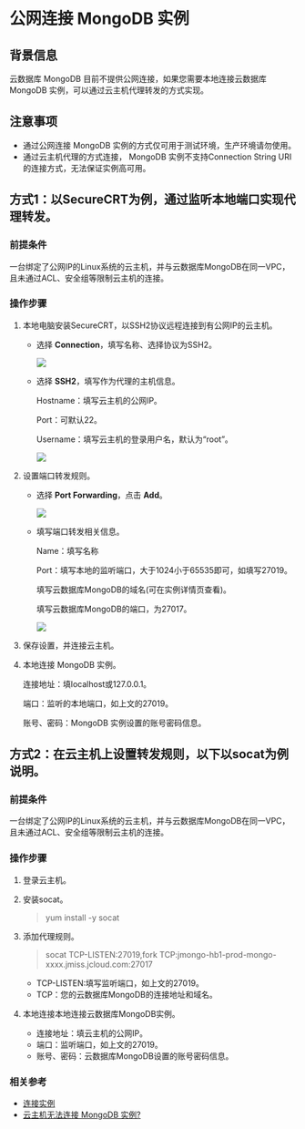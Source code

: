 # 公网连接 MongoDB 实例

## 背景信息
云数据库 MongoDB 目前不提供公网连接，如果您需要本地连接云数据库 MongoDB 实例，可以通过云主机代理转发的方式实现。

## 注意事项

- 通过公网连接 MongoDB 实例的方式仅可用于测试环境，生产环境请勿使用。
- 通过云主机代理的方式连接， MongoDB 实例不支持Connection String URI的连接方式，无法保证实例高可用。

	

## 方式1：以SecureCRT为例，通过监听本地端口实现代理转发。



### 前提条件

一台绑定了公网IP的Linux系统的云主机，并与云数据库MongoDB在同一VPC，且未通过ACL、安全组等限制云主机的连接。

### 操作步骤

1. 本地电脑安装SecureCRT，以SSH2协议远程连接到有公网IP的云主机。
   
   - 选择 **Connection**，填写名称、选择协议为SSH2。
  
      ![](https://github.com/jdcloudcom/cn/blob/master/image/mongodb/mongo-031.png)

   - 选择 **SSH2**，填写作为代理的主机信息。
   
      Hostname：填写云主机的公网IP。

      Port：可默认22。
      
      Username：填写云主机的登录用户名，默认为“root”。
      
      ![](https://github.com/jdcloudcom/cn/blob/master/image/mongodb/mongo-032.png)

1. 设置端口转发规则。
   - 选择 **Port Forwarding**，点击 **Add**。

      ![](https://github.com/jdcloudcom/cn/blob/master/image/mongodb/mongo-033.png)

   - 填写端口转发相关信息。
   
      Name：填写名称

      Port：填写本地的监听端口，大于1024小于65535即可，如填写27019。
      
      填写云数据库MongoDB的域名(可在实例详情页查看)。
      
      填写云数据库MongoDB的端口，为27017。
      
      ![](https://github.com/jdcloudcom/cn/blob/master/image/mongodb/mongo-034.png)

1. 保存设置，并连接云主机。
1. 本地连接 MongoDB 实例。

   连接地址：填localhost或127.0.0.1。
   
   端口：监听的本地端口，如上文的27019。
   
   账号、密码：MongoDB 实例设置的账号密码信息。

## 方式2：在云主机上设置转发规则，以下以socat为例说明。

### 前提条件

一台绑定了公网IP的Linux系统的云主机，并与云数据库MongoDB在同一VPC，且未通过ACL、安全组等限制云主机的连接。

### 操作步骤

1. 登录云主机。
1. 安装socat。
   > yum install -y socat

2. 添加代理规则。
   > socat TCP-LISTEN:27019,fork TCP:jmongo-hb1-prod-mongo-xxxx.jmiss.jcloud.com:27017

   - TCP-LISTEN:填写监听端口，如上文的27019。
   - TCP：您的云数据库MongoDB的连接地址和域名。

1. 本地连接本地连接云数据库MongoDB实例。
   - 连接地址：填云主机的公网IP。
   - 端口：监听端口，如上文的27019。
   - 账号、密码：云数据库MongoDB设置的账号密码信息。
   
### 相关参考

- [连接实例](../Getting-Started/Connect-Instance.md)
- [云主机无法连接 MongoDB 实例?](..//Troubleshooting/Connect-Failed.md)
